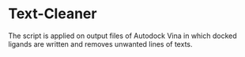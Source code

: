 # Text-Cleaner
The script is applied on output files of Autodock Vina in which docked ligands are written and removes unwanted lines of texts.
